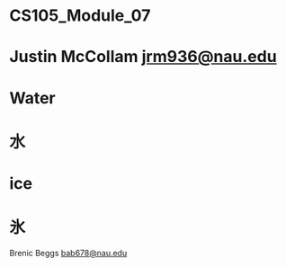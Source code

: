 # CS105_Module_07
# Justin McCollam jrm936@nau.edu

# Water
# 水
# ice
# 氷

Brenic Beggs bab678@nau.edu
